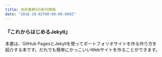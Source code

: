 ```yaml
---
title: 技術書典5の新刊情報
date: "2018-10-02T00:00:00.000Z"
---
```


### 『これからはじめるJekyll』

本書は、GitHub PagesとJekyllを使ってポートフォリオサイトを作る作り方を紹介する本です。だれでも簡単にかっこいいWebサイトを作ることができます。
